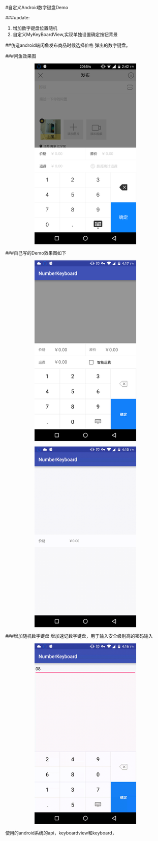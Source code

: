#自定义Android数字键盘Demo

###update: 
1. 增加数字键盘位置随机
2. 自定义MyKeyBoardView,实现单独设置确定按钮背景

##仿造android端闲鱼发布商品时候选择价格 弹出的数字键盘。


###闲鱼效果图
<p align="center">
<img src="screen/screen.png" width="320px"/>
</p>

###自己写的Demo效果图如下

<p align="center">
<img src="screen/screen_01.png" width="320px"/>
</p>
<p align="center">
<img src="screen/screen_gif.gif" width="320px"/>
</p>

###增加随机数字键盘
 增加速记数字键盘，用于输入安全级别高的密码输入
 
 <p align="center">
<img src="screen/screen_git_random.gif" width="320px"/>
</p>
 

使用的android系统的api，keyboardview和keyboard，


